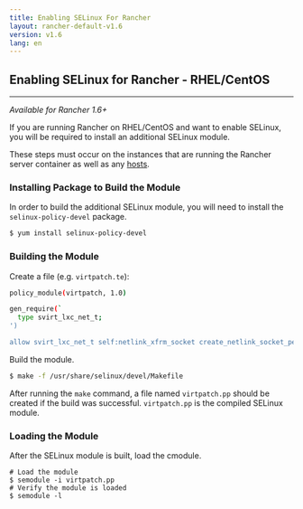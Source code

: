 ```yaml
---
title: Enabling SELinux For Rancher
layout: rancher-default-v1.6
version: v1.6
lang: en
---
```


## Enabling SELinux for Rancher - RHEL/CentOS
---

_Available for Rancher 1.6+_

If you are running Rancher on RHEL/CentOS and want to enable SELinux, you will be required to install an additional SELinux module.

These steps must occur on the instances that are running the Rancher server container as well as any [hosts]({{site.baseurl}}/rancher/{{page.version}}/{{page.lang}}/hosts/).

### Installing Package to Build the Module

In order to build the additional SELinux module, you will need to install the `selinux-policy-devel` package.

```bash
$ yum install selinux-policy-devel
```

### Building the Module

Create a file (e.g. `virtpatch.te`):

```bash
policy_module(virtpatch, 1.0)

gen_require(`
  type svirt_lxc_net_t;
')

allow svirt_lxc_net_t self:netlink_xfrm_socket create_netlink_socket_perms;
```

Build the module.

```bash
$ make -f /usr/share/selinux/devel/Makefile
```

After running the `make` command, a file named `virtpatch.pp` should be created if the build was successful. `virtpatch.pp` is the compiled SELinux module.

### Loading the Module

After the SELinux module is built, load the cmodule.

```
# Load the module
$ semodule -i virtpatch.pp
# Verify the module is loaded
$ semodule -l
```
